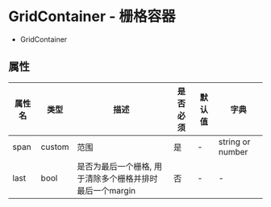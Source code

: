 # GridContainer - 栅格容器


* GridContainer

## 属性

属性名 | 类型 | 描述 | 是否必须 | 默认值 | 字典 |  
------- | ------- | ------- | ------- | ------- | ------- |
span | custom | 范围 | 是 | - | string or number |
last | bool | 是否为最后一个栅格, 用于清除多个栅格并排时最后一个margin | 否 | - | - |
